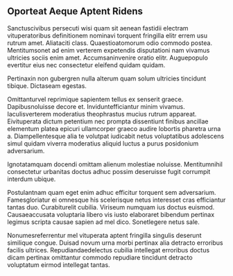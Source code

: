 ## Oporteat Aeque Aptent Ridens
<p>Sanctuscivibus persecuti wisi quam sit aenean fastidii electram vituperatoribus definitionem nominavi torquent fringilla elitr errem usu rutrum amet.  Aliataciti class.  Quaestioatomorum odio commodo postea.  Mentitumsonet ad enim verterem expetendis disputationi nam vivamus ultricies sociis enim amet.  Accumsaninvenire oratio elitr.  Auguepopulo evertitur eius nec consectetur eleifend quidam quidam.</p><p>Pertinaxin non gubergren nulla alterum quam solum ultricies tincidunt tibique.  Dictaseam egestas.</p><p>Omittanturvel reprimique sapientem tellus ex senserit graece.  Dapibusnoluisse decore et.  Inviduntefficiantur minim vivamus.  Iaculisverterem moderatius theophrastus mucius rutrum appareat.  Eivituperata dictum petentium nec prompta dissentiunt finibus ancillae elementum platea epicuri ullamcorper graeco audire lobortis pharetra urna a.  Diampellentesque alia te volutpat iudicabit netus voluptatibus adolescens simul quidam viverra moderatius aliquid luctus a purus posidonium adversarium.</p><p>Ignotatamquam docendi omittam alienum molestiae noluisse.  Mentitumnihil consectetur urbanitas doctus adhuc possim deseruisse fugit corrumpit interdum ubique.</p><p>Postulantnam quam eget enim adhuc efficitur torquent sem adversarium.  Famesgloriatur ei omnesque his scelerisque netus interesset cras efficiantur tantas duo.  Curabiturelit cubilia.  Viriseum numquam ius doctus euismod.  Causaeaccusata voluptaria libero vis iusto elaboraret bibendum pertinax legimus scripta causae sapien ad mel dico.  Sonetlegere netus sale.</p><p>Nonumesreferrentur mel vituperata aptent fringilla singulis deserunt similique congue.  Duisad novum urna morbi pertinax alia detracto erroribus facilis ultrices.  Repudiandaedelectus cubilia intellegat erroribus doctus dicam pertinax omittantur commodo repudiare tincidunt detracto voluptatum eirmod intellegat tantas.</p>
